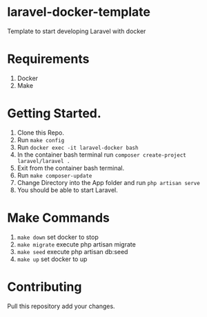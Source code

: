 # laravel-docker-template
Template to start developing Laravel with docker

# Requirements
1. Docker
2. Make

# Getting Started.
1. Clone this Repo.
2. Run `` make config ``
3. Run `` docker exec -it laravel-docker bash ``
4. In the container bash terminal run `` composer create-project laravel/laravel . ``
5. Exit from the container bash terminal.
6. Run `` make composer-update ``
7. Change Directory into the App folder and run `` php artisan serve ``
8. You should be able to start Laravel.

# Make Commands
1. `` make down `` set docker to stop
2. `` make migrate `` execute php artisan migrate
3. `` make seed `` execute php artisan db:seed
4. `` make up `` set docker to up

# Contributing
Pull this repository add your changes.
